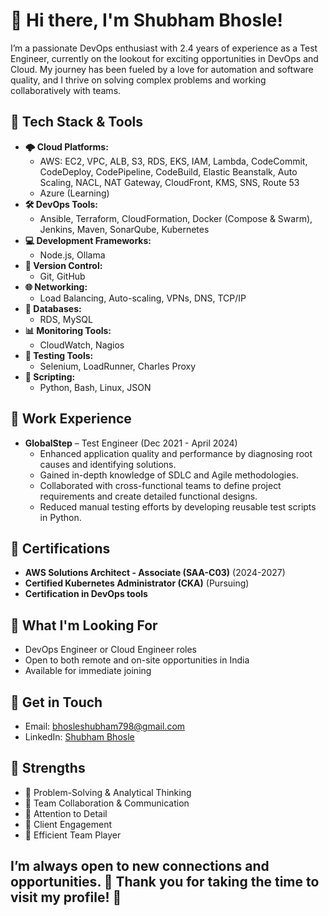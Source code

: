# 👋 Hi there, I'm Shubham Bhosle!

I’m a passionate DevOps enthusiast with 2.4 years of experience as a Test Engineer, currently on the lookout for exciting opportunities in DevOps and Cloud. My journey has been fueled by a love for automation and software quality, and I thrive on solving complex problems and working collaboratively with teams.

## 🔧 Tech Stack & Tools

- **🌩️ Cloud Platforms:** 
  - AWS: EC2, VPC, ALB, S3, RDS, EKS, IAM, Lambda, CodeCommit, CodeDeploy, CodePipeline, CodeBuild, Elastic Beanstalk, Auto Scaling, NACL, NAT Gateway, CloudFront, KMS, SNS, Route 53
  - Azure (Learning)
- **🛠️ DevOps Tools:** 
  - Ansible, Terraform, CloudFormation, Docker (Compose & Swarm), Jenkins, Maven, SonarQube, Kubernetes
- **💻 Development Frameworks:** 
  - Node.js, Ollama
- **🔄 Version Control:** 
  - Git, GitHub
- **🌐 Networking:** 
  - Load Balancing, Auto-scaling, VPNs, DNS, TCP/IP
- **💾 Databases:** 
  - RDS, MySQL
- **📊 Monitoring Tools:** 
  - CloudWatch, Nagios
- **🧪 Testing Tools:** 
  - Selenium, LoadRunner, Charles Proxy
- **📜 Scripting:** 
  - Python, Bash, Linux, JSON

## 💼 Work Experience

- **GlobalStep** – Test Engineer (Dec 2021 - April 2024)
  - Enhanced application quality and performance by diagnosing root causes and identifying solutions.
  - Gained in-depth knowledge of SDLC and Agile methodologies.
  - Collaborated with cross-functional teams to define project requirements and create detailed functional designs.
  - Reduced manual testing efforts by developing reusable test scripts in Python.

## 📜 Certifications

- **AWS Solutions Architect - Associate (SAA-C03)** (2024-2027)
- **Certified Kubernetes Administrator (CKA)** (Pursuing)
- **Certification in DevOps tools**

## 🌱 What I'm Looking For

- DevOps Engineer or Cloud Engineer roles
- Open to both remote and on-site opportunities in India
- Available for immediate joining

## 📧 Get in Touch

- Email: [bhosleshubham798@gmail.com](mailto:bhosleshubham798@gmail.com)
- LinkedIn: [Shubham Bhosle](https://www.linkedin.com/in/shubham-bhosle-1b48a1215)

## 🌟 Strengths

- 🧠 Problem-Solving & Analytical Thinking
- 💬 Team Collaboration & Communication
- 🧐 Attention to Detail
- 👥 Client Engagement
- 🤝 Efficient Team Player

## I’m always open to new connections and opportunities. 🌟 Thank you for taking the time to visit my profile! 🙌
